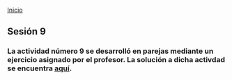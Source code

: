 <!-- No borrar o modificar -->
[Inicio](./index.md)

## Sesión 9 


<!-- Su documentación aquí -->

### La actividad número 9 se desarrolló en parejas mediante un ejercicio asignado por el profesor. La solución a dicha activdad se encuentra [aquí](https://replit.com/@Juan-MiguelM162/Estadistica).




